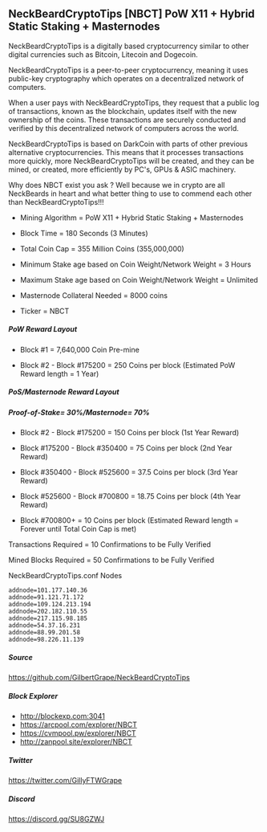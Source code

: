 ## NeckBeardCryptoTips [NBCT] PoW X11 + Hybrid Static Staking + Masternodes

NeckBeardCryptoTips is a digitally based cryptocurrency similar to other digital currencies such as Bitcoin, Litecoin and Dogecoin.

NeckBeardCryptoTips is a peer-to-peer cryptocurrency, meaning it uses public-key cryptography which operates on a decentralized network of computers.

When a user pays with NeckBeardCryptoTips, they request that a public log of transactions, known as the blockchain, updates itself with the new ownership of the coins.
These transactions are securely conducted and verified by this decentralized network of computers across the world.

NeckBeardCryptoTips is based on DarkCoin with parts of other previous alternative cryptocurrencies.
This means that it processes transactions more quickly, more NeckBeardCryptoTips will be created, and they can be mined, or created, more efficiently by PC's, GPUs & ASIC machinery.

Why does NBCT exist you ask ? Well because we in crypto are all NeckBeards in heart and what better thing to use to commend each other than NeckBeardCryptoTips!!!



- Mining Algorithm = PoW X11 + Hybrid Static Staking + Masternodes

- Block Time = 180 Seconds (3 Minutes)

- Total Coin Cap = 355 Million Coins (355,000,000)

- Minimum Stake age based on Coin Weight/Network Weight = 3 Hours

- Maximum Stake age based on Coin Weight/Network Weight = Unlimited

- Masternode Collateral Needed = 8000 coins

- Ticker = NBCT

##### PoW Reward Layout

- Block #1 = 7,640,000 Coin Pre-mine

- Block #2 - Block #175200 = 250 Coins per block (Estimated PoW Reward length = 1 Year)

##### PoS/Masternode Reward Layout
##### Proof-of-Stake= 30%/Masternode= 70%

- Block #2 - Block #175200 = 150 Coins per block (1st Year Reward)

- Block #175200  - Block #350400 = 75 Coins per block (2nd Year Reward)

- Block #350400 - Block #525600 = 37.5 Coins per block (3rd Year Reward)

- Block #525600 - Block #700800 = 18.75 Coins per block (4th Year Reward)

- Block #700800+ = 10 Coins per block (Estimated Reward length = Forever until Total Coin Cap is met)

Transactions Required = 10 Confirmations to be Fully Verified

Mined Blocks Required = 50 Confirmations to be Fully Verified

NeckBeardCryptoTips.conf Nodes

    addnode=101.177.140.36
    addnode=91.121.71.172
    addnode=109.124.213.194
    addnode=202.182.110.55
    addnode=217.115.98.185
    addnode=54.37.16.231
    addnode=88.99.201.58
    addnode=98.226.11.139

##### Source
https://github.com/GilbertGrape/NeckBeardCryptoTips

##### Block Explorer
- http://blockexp.com:3041
- https://arcpool.com/explorer/NBCT
- https://cvmpool.pw/explorer/NBCT
- http://zanpool.site/explorer/NBCT

##### Twitter
https://twitter.com/GillyFTWGrape

##### Discord
https://discord.gg/SU8GZWJ

